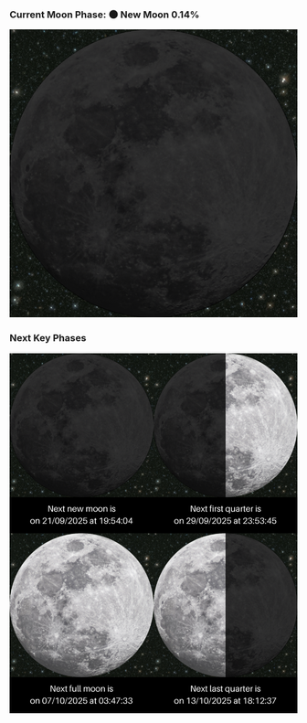### Current Moon Phase: 🌑 New Moon 0.14%
![Moon Phase](moonphase.png)
### Next Key Phases
![Gallery](gallery.png)